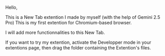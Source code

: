 Hello,

This is a New Tab extention I made by myself (with the help of Gemini 2.5 Pro)
This is my first extention for Chromium-based browser.

I will add more functionnalities to this New Tab.


If you want to try my extention, activate the Developper mode in your extentions page, then drag the folder containing the Extention's files.
